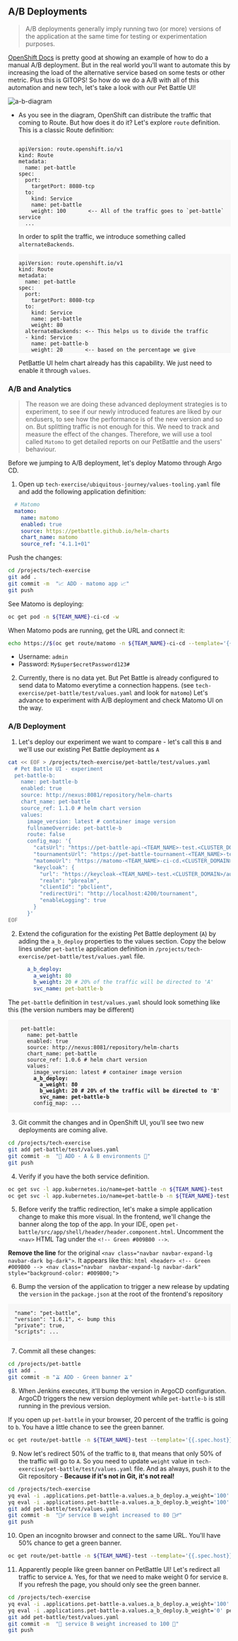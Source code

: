 ## A/B Deployments
> A/B deployments generally imply running two (or more) versions of the application at the same time for testing or experimentation purposes.

[OpenShift Docs](https://docs.openshift.com/container-platform/4.8/applications/deployments/route-based-deployment-strategies.html#deployments-ab-testing_route-based-deployment-strategies) is pretty good at showing an example of how to do a manual A/B deployment. But in the real world you'll want to automate this by increasing the load of the alternative service based on some tests or other metric. Plus this is GITOPS! So how do we do a A/B with all of this automation and new tech, let's take a look with our Pet Battle UI!

![a-b-diagram](images/a-b-diagram.jpg)

- As you see in the diagram, OpenShift can distribute the traffic that coming to Route. But how does it do it? Let's explore `route` definition. This is a classic Route definition: 
  <div class="highlight" style="background: #f7f7f7">
  <pre><code class="language-yaml">
  apiVersion: route.openshift.io/v1
  kind: Route
  metadata:
    name: pet-battle
  spec:
    port:
      targetPort: 8080-tcp
    to:
      kind: Service
      name: pet-battle
      weight: 100       <-- All of the traffic goes to `pet-battle` service
    ...
  </code></pre></div>

  In order to split the traffic, we introduce something called `alternateBackends`.

  <div class="highlight" style="background: #f7f7f7">
  <pre><code class="language-yaml">
  apiVersion: route.openshift.io/v1
  kind: Route
  metadata:
    name: pet-battle
  spec:
    port:
      targetPort: 8080-tcp
    to:
      kind: Service
      name: pet-battle
      weight: 80
    alternateBackends: <-- This helps us to divide the traffic
    - kind: Service
      name: pet-battle-b
      weight: 20       <-- based on the percentage we give
  </code></pre></div>

  PetBattle UI helm chart already has this capability. We just need to enable it through `values`.

### A/B and Analytics
> The reason we are doing these advanced deployment strategies is to experiment, to see if our newly introduced features are liked by our endusers, to see how the performance is of the new version and so on. But splitting traffic is not enough for this. We need to track and measure the effect of the changes. Therefore, we will use a tool called `Matomo` to get detailed reports on our PetBattle and the users' behaviour.

Before we jumping to A/B deployment, let's deploy Matomo through Argo CD.

1. Open up `tech-exercise/ubiquitous-journey/values-tooling.yaml` file and add the following application definition:

```yaml
  # Matomo
  matomo:
    name: matomo
    enabled: true
    source: https://petbattle.github.io/helm-charts
    chart_name: matomo
    source_ref: "4.1.1+01"
```

Push the changes:
```bash
cd /projects/tech-exercise
git add .
git commit -m  "📈 ADD - matomo app 📈"
git push 
```

See Matomo is deploying:
```bash
oc get pod -n ${TEAM_NAME}-ci-cd -w
```
When Matomo pods are running, get the URL and connect it:
```bash
echo https://$(oc get route/matomo -n ${TEAM_NAME}-ci-cd --template='{{.spec.host}}')
``` 
- Username: `admin`
- Password: `My$uper$ecretPassword123#`

2. Currently, there is no data yet. But Pet Battle is already configured to send data to Matomo everytime a connection happens. (see `tech-exercise/pet-battle/test/values.yaml` and look for `matomo`) Let's advance to experiment with A/B deployment and check Matomo UI on the way.


### A/B Deployment
1. Let's deploy our experiment we want to compare -  let's call this `B` and we'll use our existing Pet Battle deployment as `A`
  ```bash
  cat << EOF > /projects/tech-exercise/pet-battle/test/values.yaml
    # Pet Battle UI - experiment
    pet-battle-b:
      name: pet-battle-b
      enabled: true
      source: http://nexus:8081/repository/helm-charts
      chart_name: pet-battle
      source_ref: 1.1.0 # helm chart version
      values:
        image_version: latest # container image version
        fullnameOverride: pet-battle-b
        route: false
        config_map: '{
          "catsUrl": "https://pet-battle-api-<TEAM_NAME>-test.<CLUSTER_DOMAIN>",
          "tournamentsUrl": "https://pet-battle-tournament-<TEAM_NAME>-test.<CLUSTER_DOMAIN>",
          "matomoUrl": "https://matomo-<TEAM_NAME>-ci-cd.<CLUSTER_DOMAIN>/",
          "keycloak": {
            "url": "https://keycloak-<TEAM_NAME>-test.<CLUSTER_DOMAIN>/auth/",
            "realm": "pbrealm",
            "clientId": "pbclient",
            "redirectUri": "http://localhost:4200/tournament",
            "enableLogging": true
          }
        }'
  EOF
  ```

2. Extend the cofiguration for the existing Pet Battle deployment (`A`) by adding the `a_b_deploy` properties to the values section. Copy the below lines under `pet-battle` application definition in `/projects/tech-exercise/pet-battle/test/values.yaml` file.
  ```yaml
        a_b_deploy:
          a_weight: 80
          b_weight: 20 # 20% of the traffic will be directed to 'A'
          svc_name: pet-battle-b
  ```
  The `pet-battle` definition in `test/values.yaml` should look something like this (the version numbers may be different)
  <div class="highlight" style="background: #f7f7f7">
  <pre><code class="language-yaml">
    pet-battle:
      name: pet-battle
      enabled: true
      source: http://nexus:8081/repository/helm-charts 
      chart_name: pet-battle
      source_ref: 1.0.6 # helm chart version
      values:
        image_version: latest # container image version  
        <strong>a_b_deploy:
          a_weight: 80
          b_weight: 20 # 20% of the traffic will be directed to 'B'
          svc_name: pet-battle-b</strong>
        config_map: ...
  </code></pre></div>

3. Git commit the changes and in OpenShift UI, you'll see two new deployments are coming alive.
  ```bash
  cd /projects/tech-exercise
  git add pet-battle/test/values.yaml
  git commit -m  "🍿 ADD - A & B environments 🍿"
  git push
  ```

4. Verify if you have the both service definition.
  ```bash
  oc get svc -l app.kubernetes.io/name=pet-battle -n ${TEAM_NAME}-test
  oc get svc -l app.kubernetes.io/name=pet-battle-b -n ${TEAM_NAME}-test
  ```

5. Before verify the traffic redirection, let's make a simple application change to make this more visual. In the frontend, we'll change the banner along the top of the app. In your IDE, open `pet-battle/src/app/shell/header/header.component.html`. Uncomment the `<nav>` HTML Tag under the `<!-- Green #009B00 -->`.

  <strong>Remove the line</strong> for the original `<nav class="navbar navbar-expand-lg navbar-dark bg-dark">`. It appears like this:
    ```html
    <header>
        <!-- Green #009B00 -->
        <nav class="navbar  navbar-expand-lg navbar-dark" style="background-color: #009B00;">
    ```

6. Bump the version of the application to trigger a new release by updating the `version` in the `package.json` at the root of the frontend's repository
  <div class="highlight" style="background: #f7f7f7">
  <pre><code class="language-yaml">
  "name": "pet-battle",
  "version": "1.6.1", <- bump this
  "private": true,
  "scripts": ...
  </code></pre></div>

7. Commit all these changes:
  ```bash
  cd /projects/pet-battle
  git add .
  git commit -m "🫒 ADD - Green banner 🫒"
  ```

8. When Jenkins executes, it'll bump the version in ArgoCD configuration. ArgoCD triggers the new version deployment while `pet-battle-b` is still running in the previous version. 

  If you open up `pet-battle` in your browser, 20 percent of the traffic is going to `b`. You have a little chance to see the green banner.
  ```bash
  oc get route/pet-battle -n ${TEAM_NAME}-test --template='{{.spec.host}}'
  ```

9. Now let's redirect 50% of the traffic to `B`, that means that only 50% of the traffic will go to `A`. So you need to update `weight` value in `tech-exercise/pet-battle/test/values.yaml` file.
And as always, push it to the Git repository - <strong>Because if it's not in Git, it's not real!</strong>
  ```bash
  cd /projects/tech-exercise
  yq eval -i .applications.pet-battle-a.values.a_b_deploy.a_weight='100' pet-battle/test/values.yaml
  yq eval -i .applications.pet-battle-a.values.a_b_deploy.b_weight='100' pet-battle/test/values.yaml
  git add pet-battle/test/values.yaml
  git commit -m  "🏋️‍♂️ service B weight increased to 80 🏋️‍♂️"
  git push
  ```

10. Open an incognito browser and connect to the same URL. You'll have 50% chance to get a green banner.
  ```bash
  oc get route/pet-battle -n ${TEAM_NAME}-test --template='{{.spec.host}}'
  ```

11. Apparently people like green banner on PetBattle UI! Let's redirect all traffic to service `A`. Yes, for that we need to make weight 0 for service `B`. If you refresh the page, you should only see the green banner.
  ```bash
  cd /projects/tech-exercise
  yq eval -i .applications.pet-battle-a.values.a_b_deploy.a_weight='100' pet-battle/test/values.yaml
  yq eval -i .applications.pet-battle-a.values.a_b_deploy.b_weight='0' pet-battle/test/values.yaml
  git add pet-battle/test/values.yaml
  git commit -m  "💯 service B weight increased to 100 💯"
  git push
  ```
